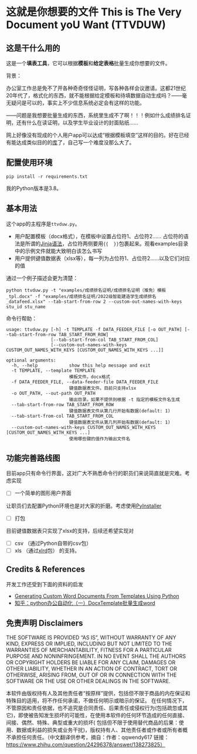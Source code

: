 # 这就是你想要的文件 This is The Very Document yoU Want (TTVDUW)

## 这是干什么用的
这是一个**填表工具**，它可以根据**模板**和**给定表格**批量生成你想要的文件。

背景：

办公室工作总是免不了开各种奇奇怪怪证明，写各种各样会议邀请。这都21世纪20年代了，格式化的东西，就不能根据给定模板和待填数据自动生成吗？——毫无疑问是可以的，事实上不少信息系统必定会有这样的功能。

——问题是我想要批量生成的东西，系统里生成不了啊！！！例如什么成绩排名证明，还有什么在读证明，以及学生毕业设计的封面贴纸……

网上好像没有现成的个人用户app可以达成“根据模板填空”这样的目的。好在已经有能达成类似目的的[库](https://docxtpl.readthedocs.io/en/latest)了，自己写一个难度没那么大了。

## 配置使用环境
```shell
pip install -r requirements.txt
```
我的Python版本是3.8。

## 基本用法
这个app的主程序是`ttvduw.py`。

- 用户配置模板（docx格式），在模板中设置占位符1、占位符2…… 占位符的语法是所谓的[Jinja语法](https://jinja.palletsprojects.com/en/3.0.x/templates/)，占位符两侧要用`{{  }}`包裹起来。观看examples目录中的示例文件就能大致明白该怎么书写
- 用户提供键值数据表（xlsx等），每一列为占位符1、占位符2……以及它们对应的值


通过一个例子描述会更为清楚：
```shell
python ttvduw.py -t "examples/成绩排名证明/成绩排名证明（推免）模板_tpl.docx" -f "examples/成绩排名证明/2022级智能建造学生成绩排名_datafeed.xlsx" --tab-start-from-row 2 --custom-out-names-with-keys stu_id stu_name
```

命令行帮助：
```
usage: ttvduw.py [-h] -t TEMPLATE -f DATA_FEEDER_FILE [-o OUT_PATH] [--tab-start-from-row TAB_START_FROM_ROW]
                 [--tab-start-from-col TAB_START_FROM_COL]
                 [--custom-out-names-with-keys CUSTOM_OUT_NAMES_WITH_KEYS [CUSTOM_OUT_NAMES_WITH_KEYS ...]]

optional arguments:
  -h, --help            show this help message and exit
  -t TEMPLATE, --template TEMPLATE
                        模板文件。docx格式
  -f DATA_FEEDER_FILE, --data-feeder-file DATA_FEEDER_FILE
                        键值数据表文件。目前只支持xlsx
  -o OUT_PATH, --out-path OUT_PATH
                        输出目录。如果不提供则根据 -t 指定的模板文件名生成
  --tab-start-from-row TAB_START_FROM_ROW
                        键值数据表文件从第几行开始有数据(default: 1)
  --tab-start-from-col TAB_START_FROM_COL
                        键值数据表文件从第几列开始有数据(default: 1)
  --custom-out-names-with-keys CUSTOM_OUT_NAMES_WITH_KEYS [CUSTOM_OUT_NAMES_WITH_KEYS ...]
                        使用哪些键的值作为输出文件名
```

## 功能完善路线图
目前app只有命令行界面，这对广大不熟悉命令行的职员们来说简直就是灾难。考虑实现
- [ ] 一个简单的图形用户界面

让职员们去配置Python环境也是对大家的折磨。考虑使用[PyInstaller](https://www.pyinstaller.org/)
- [ ] 打包

目前键值数据表只实现了xlsx的支持，后续还希望实现对
- [ ] csv （通过Python自带的csv包）
- [ ] xls （通过[xlrd](https://xlrd.readthedocs.io/en/latest/)包）
的支持。

## Credits & References
开发工作还受到下面的资料的启发
- [Generating Custom Word Documents From Templates Using Python](https://blog.formpl.us/how-to-generate-word-documents-from-templates-using-python-cb039ea2c890)
- [知乎：python办公自动化（一）DocxTemplate批量生成word](https://zhuanlan.zhihu.com/p/320314207)

## 免责声明 Disclaimers
THE SOFTWARE IS PROVIDED “AS IS”, WITHOUT WARRANTY OF ANY KIND, EXPRESS OR IMPLIED, INCLUDING BUT NOT LIMITED TO THE WARRANTIES OF MERCHANTABILITY, FITNESS FOR A PARTICULAR PURPOSE AND NONINFRINGEMENT. IN NO EVENT SHALL THE AUTHORS OR COPYRIGHT HOLDERS BE LIABLE FOR ANY CLAIM, DAMAGES OR OTHER LIABILITY, WHETHER IN AN ACTION OF CONTRACT, TORT OR OTHERWISE, ARISING FROM, OUT OF OR IN CONNECTION WITH THE SOFTWARE OR THE USE OR OTHER DEALINGS IN THE SOFTWARE.

本软件由版权持有人及其他责任者“按原样”提供，包括但不限于商品的内在保证和特殊目的适用，将不作任何承诺，不做任何明示或暗示的保证。 在任何情况下，不管原因和责任依据，也不追究是合同责任、后果责任或侵权行为(包括疏忽或其它)，即使被告知发生损坏的可能性，在使用本软件的任何环节造成的任何直接、间接、偶然、特殊、典型或重大的损坏(
包括但不限于使用替代商品的后果：使用、数据或利益的损失或业务干扰)，版权持有人、其他责任者或作者或所有者概不承担任何责任。（中文翻译供参考，摘自：作者：qqwendy617 链接：https://www.zhihu.com/question/24296378/answer/138273825）
